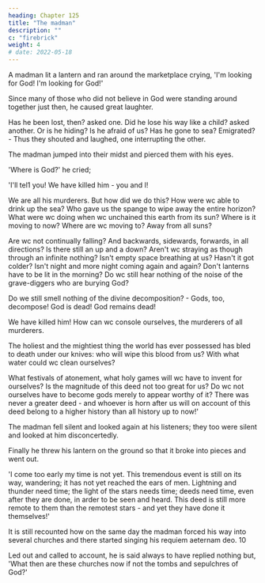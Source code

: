 ```yaml
---
heading: Chapter 125
title: "The madman"
description: ""
c: "firebrick"
weight: 4
# date: 2022-05-18
---
```



A madman lit a lantern and ran around the marketplace crying, 'I'm looking for God! l'm looking for God!' 

Since many of those who did not believe in God were standing around together just then, he
caused great laughter. 

Has he been lost, then? asked one. Did he lose his
way like a child? asked another. Or is he hiding? Is he afraid of us? Has
he gone to sea? Emigrated? - Thus they shouted and laughed, one
interrupting the other. 

The madman jumped into their midst and
pierced them with his eyes. 

'Where is God?' he cried; 

'I'll tel1 you! We have killed him - you and I! 

We are all his murderers. But how did we do
this? How were wc able to drink up the sea? Who gave us the spange to
wipe away the entire horizon? What were wc doing when wc unchained
this earth from its sun? Where is it moving to now? Where are wc
moving to? Away from all suns? 

Are wc not continually falling? And
backwards, sidewards, forwards, in all directions? Is there still an up and
a down? Aren't wc straying as though through an infinite nothing? Isn't
empty space breathing at us? Hasn't it got colder? Isn't night and more
night coming again and again? Don't lanterns have to be lit in the
morning? Do wc still hear nothing of the noise of the grave-diggers who
are burying God? 

Do we still smell nothing of the divine decomposition? - Gods, too, decompose! God is dead! God remains dead! 

We have killed him! How can wc console ourselves, the murderers of all
murderers. 

The holiest and the mightiest thing the world has ever possessed has bled to death under our knives: who will wipe this blood
from us? With what water could wc clean ourselves? 

What festivals of
atonement, what holy games will wc have to invent for ourselves? Is the
magnitude of this deed not too great for us? Do wc not ourselves have to
become gods merely to appear worthy of it? There was never a greater
deed - and whoever is horn after us will on account of this deed belong
to a higher history than all history up to now!' 

The madman fell silent and looked again at his listeners; they too were silent and looked
at him disconcertedly. 

Finally he threw his lantern on the ground so that it broke into pieces and went out. 

'I come too early my time is not yet. This tremendous event is still on its way, wandering;
it has not yet reached the ears of men. Lightning and thunder need
time; the light of the stars needs time; deeds need time, even after they
are done, in arder to be seen and heard. This deed is still more remote
to them than the remotest stars - and yet they have done it themselves!' 

It is still recounted how on the same day the madman forced his way into several churches and there started singing his requiem aeternam deo. 10

Led out and called to account, he is said always to have replied nothing but, 'What then are these churches now if not the tombs and sepulchres
of God?'



